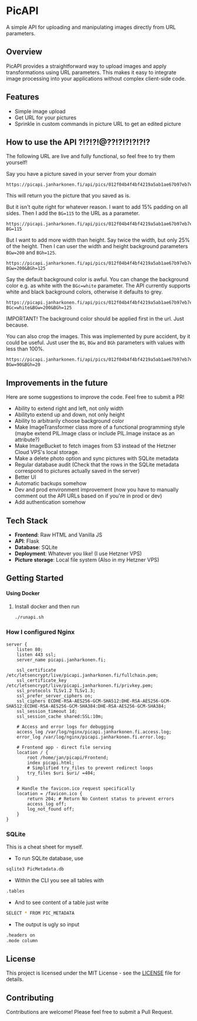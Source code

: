 # PicAPI

A simple API for uploading and manipulating images directly from URL parameters.

## Overview

PicAPI provides a straightforward way to upload images and apply transformations using URL parameters. This makes it easy to integrate image processing into your applications without complex client-side code.

## Features

- Simple image upload
- Get URL for your pictures
- Sprinkle in custom commands in picture URL to get an edited picture

## How to use the API ?!?!?!@??!?!?!?!?!?

The following URL are live and fully functional, so feel free to try them yourself!

Say you have a picture saved in your server from your domain
```
https://picapi.janharkonen.fi/api/pics/012f04b4f4bf4219a5ab1ae67b97eb7e.jpg
```
This will return you the picture that you saved as is.

But it isn't quite right for whatever reason.
I want to add 15% padding on all sides. Then I add the `BG=115` to the URL as a parameter.
```
https://picapi.janharkonen.fi/api/pics/012f04b4f4bf4219a5ab1ae67b97eb7e.jpg?BG=115
```
But I want to add more width than height. Say twice the width, but only 25% of the height. Then I can user the width and height background parameters `BGw=200` and `BGh=125`.
```
https://picapi.janharkonen.fi/api/pics/012f04b4f4bf4219a5ab1ae67b97eb7e.jpg?BGw=200&BGh=125
```
Say the default background color is awful. You can change the background color e.g. as white with the `BGc=white` parameter. The API currently supports white and black background colors, otherwise it defaults to grey.
```
https://picapi.janharkonen.fi/api/pics/012f04b4f4bf4219a5ab1ae67b97eb7e.jpg?BGc=white&BGw=200&BGh=125
```
IMPORTANT! The background color should be applied first in the url. Just because.

You can also crop the images. This was implemented by pure accident, by it could be useful. Just user the `BG`, `BGw` and `BGh` parameters with values with less than 100%.
```
https://picapi.janharkonen.fi/api/pics/012f04b4f4bf4219a5ab1ae67b97eb7e.jpg?BGw=90&BGh=20
```
## Improvements in the future
Here are some suggestions to improve the code. Feel free to submit a PR!
- Ability to extend right and left, not only width
- Abilityto extend up and down, not only height
- Ability to arbitrarily choose background color
- Make ImageTransformer class more of a functional programming style (maybe extend PIL.Image class or include PIL.Image instace as an attribute?)
- Make ImageBucket to fetch images from S3 instead of the Hetzner Cloud VPS's local storage.
- Make a delete photo option and sync pictures with SQLite metadata
- Regular database audit (Check that the rows in the SQLite metadata correspond to pictures actually saved in the server)
- Better UI
- Automatic backups somehow
- Dev and prod environment improvement (now you have to manually comment out the API URLs based on if you're in prod or dev)
- Add authentication somehow
## Tech Stack

- **Frontend**: Raw HTML and Vanilla JS
- **API**: Flask
- **Database**: SQLite
- **Deployment**: Whatever you like! (I use Hetzner VPS)
- **Picture storage**: Local file system (Also in my Hetzner VPS)

## Getting Started

#### Using Docker

1. Install docker and then run
   ```bash
   ./runapi.sh
   ```
### How I configured Nginx

```nginx
server {
    listen 80;
    listen 443 ssl;
    server_name picapi.janharkonen.fi;

    ssl_certificate /etc/letsencrypt/live/picapi.janharkonen.fi/fullchain.pem;
    ssl_certificate_key /etc/letsencrypt/live/picapi.janharkonen.fi/privkey.pem;
    ssl_protocols TLSv1.2 TLSv1.3;
    ssl_prefer_server_ciphers on;
    ssl_ciphers ECDHE-RSA-AES256-GCM-SHA512:DHE-RSA-AES256-GCM-SHA512:ECDHE-RSA-AES256-GCM-SHA384:DHE-RSA-AES256-GCM-SHA384;
    ssl_session_timeout 1d;
    ssl_session_cache shared:SSL:10m;

    # Access and error logs for debugging
    access_log /var/log/nginx/picapi.janharkonen.fi.access.log;
    error_log /var/log/nginx/picapi.janharkonen.fi.error.log;

    # Frontend app - direct file serving
    location / {
        root /home/jan/picapi/Frontend;
        index picapi.html;
        # Simplified try_files to prevent redirect loops
        try_files $uri $uri/ =404;
    }

    # Handle the favicon.ico request specifically
    location = /favicon.ico {
        return 204; # Return No Content status to prevent errors
        access_log off;
        log_not_found off;
    }
}
```

### SQLite
This is a cheat sheet for myself.
 - To run SQLite database, use
```bash
sqlite3 PicMetadata.db
```
 - Within the CLI you see all tables with
```bash
.tables
```
 - And to see content of a table just write
```bash
SELECT * FROM PIC_METADATA
```
 - The output is ugly so input
```bash
.headers on
.mode column
```
## License

This project is licensed under the MIT License - see the [LICENSE](LICENSE) file for details.

## Contributing

Contributions are welcome! Please feel free to submit a Pull Request.